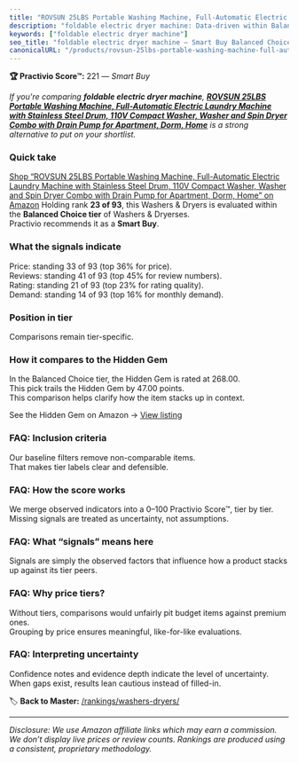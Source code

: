 ```yaml
---
title: "ROVSUN 25LBS Portable Washing Machine, Full-Automatic Electric Laundry Machine with Stainless Steel Drum, 110V Compact Washer, Washer and Spin Dryer Combo with Drain Pump for Apartment, Dorm, Home"
description: "foldable electric dryer machine: Data-driven within Balanced Choice ranking using the Practivio Score™. Positioned by quality, value, demand, findability, mome…"
keywords: ["foldable electric dryer machine"]
seo_title: "foldable electric dryer machine — Smart Buy Balanced Choice (2025)"
canonicalURL: "/products/rovsun-25lbs-portable-washing-machine-full-automatic-electric-laundry-machine-with-stainless-steel-drum-110v-compact-washer-washer-and-spin-dryer-combo-with-drain-pump-for-apartment-dorm-home-B0DVPX32JQ/"
---
```


**🏆 Practivio Score™:** 221 — _Smart Buy_


*If you're comparing **foldable electric dryer machine**, **[ROVSUN 25LBS Portable Washing Machine, Full-Automatic Electric Laundry Machine with Stainless Steel Drum, 110V Compact Washer, Washer and Spin Dryer Combo with Drain Pump for Apartment, Dorm, Home](https://www.amazon.com/dp/B0DVPX32JQ?tag=practivio-20)** is a strong alternative to put on your shortlist.*
### Quick take
[Shop “ROVSUN 25LBS Portable Washing Machine, Full-Automatic Electric Laundry Machine with Stainless Steel Drum, 110V Compact Washer, Washer and Spin Dryer Combo with Drain Pump for Apartment, Dorm, Home” on Amazon](https://www.amazon.com/dp/B0DVPX32JQ?tag=practivio-20)
Holding rank **23 of 93**, this Washers & Dryers is evaluated within the **Balanced Choice tier** of Washers & Dryerses.  
Practivio recommends it as a **Smart Buy**.

### What the signals indicate
Price: standing 33 of 93 (top 36% for price).  
Reviews: standing 41 of 93 (top 45% for review numbers).  
Rating: standing 21 of 93 (top 23% for rating quality).  
Demand: standing 14 of 93 (top 16% for monthly demand).

### Position in tier
Comparisons remain tier-specific.

### How it compares to the Hidden Gem
In the Balanced Choice tier, the Hidden Gem is rated at 268.00.  
This pick trails the Hidden Gem by 47.00 points.  
This comparison helps clarify how the item stacks up in context.  

See the Hidden Gem on Amazon → [View listing](https://www.amazon.com/dp/B097H2FVNZ?tag=practivio-20)

### FAQ: Inclusion criteria
Our baseline filters remove non-comparable items.  
That makes tier labels clear and defensible.

### FAQ: How the score works
We merge observed indicators into a 0–100 Practivio Score™, tier by tier.  
Missing signals are treated as uncertainty, not assumptions.

### FAQ: What “signals” means here
Signals are simply the observed factors that influence how a product stacks up against its tier peers.

### FAQ: Why price tiers?
Without tiers, comparisons would unfairly pit budget items against premium ones.  
Grouping by price ensures meaningful, like-for-like evaluations.

### FAQ: Interpreting uncertainty
Confidence notes and evidence depth indicate the level of uncertainty.  
When gaps exist, results lean cautious instead of filled-in.


🏷️ **Back to Master:** [/rankings/washers-dryers/](/rankings/washers-dryers/)

---
_Disclosure: We use Amazon affiliate links which may earn a commission. We don’t display live prices or review counts. Rankings are produced using a consistent, proprietary methodology._
